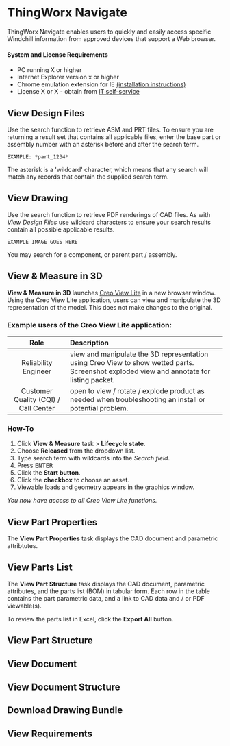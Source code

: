 # ThingWorx Navigate  

ThingWorx Navigate enables users to quickly and easily access specific Windchill information from approved devices that support a Web browser.

#### System and License Requirements

* PC running X or higher
* Internet Explorer version x or higher
* Chrome emulation extension for IE [(installation instructions)][1]
* License X or X - obtain from [IT self-service][2]

## View Design Files  

Use the search function to retrieve ASM and PRT files. To ensure you are returning a result set that contains all applicable files, enter the base part or assembly number with an asterisk before and after the search term.

    
    EXAMPLE: *part_1234*
    

The asterisk is a 'wildcard' character, which means that any search will match any records that contain the supplied search term.


## View Drawing  

Use the search function to retrieve PDF renderings of CAD files. As with *View Design Files* use wildcard characters to ensure your search results contain all possible applicable results.
    
    
    EXAMPLE IMAGE GOES HERE
    

You may search for a component, or parent part / assembly.

 
## View & Measure in 3D

**View & Measure in 3D** launches [Creo View Lite][3] in a new browser window. Using the Creo View Lite application, users can view and manipulate the 3D representation of the model. This does not make changes to the original.   

    
### Example users of the Creo View Lite application:
    
| Role | Description |
|:----:|:------------|  
| Reliability Engineer | view and manipulate the 3D representation using Creo View to show wetted parts. Screenshot exploded view and annotate for listing packet. |
| Customer Quality (CQI) / Call Center | open to view / rotate / explode product as needed when troubleshooting an install or potential problem. |
  

### How-To  

1. Click **View & Measure** task > **Lifecycle state**.
1. Choose **Released** from the dropdown list.
1. Type search term with wildcards into the *Search field*.
1. Press <kbd>ENTER</kbd>
1. Click the **Start button**.
1. Click the **checkbox** to choose an asset.
1. Viewable loads and geometry appears in the graphics window.

*You now have access to all Creo View Lite functions.*


## View Part Properties

The **View Part Properties** task displays the CAD document and parametric attribtutes. 

## View Parts List  

The **View Part Structure** task displays the CAD document, parametric attributes, and the parts list (BOM) in tabular form. Each row in the table contains the part parametric data, and a link to CAD data and / or PDF viewable(s).  

To review the parts list in Excel, click the **Export All** button.

## View Part Structure

## View Document

## View Document Structure  

## Download Drawing Bundle  

## View Requirements



[1]: http://www.google.com
[2]: http://www.google.com
[3]: http://www.google.com


